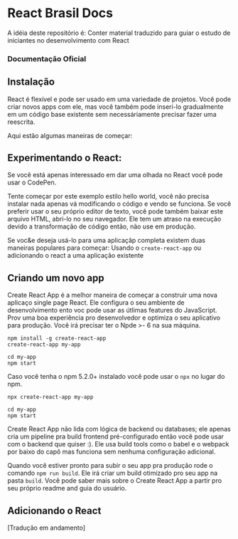 # React Brasil Docs 
A idéia deste repositório é: Conter material traduzido para guiar o estudo de iniciantes no desenvolvimento com React

### Documentação Oficial

## Instalação
React é flexível e pode ser usado em uma variedade de projetos. Você pode criar novos apps com ele, mas você também pode inseri-lo gradualmente em um código base existente sem necessáriamente precisar fazer uma reescrita.

Aqui estão algumas maneiras de começar:

## Experimentando o React:
Se você está apenas interessado em dar uma olhada no React você pode usar o CodePen.

Tente começar por este exemplo estilo hello world, você não precisa instalar nada apenas  vá modificando o código e vendo se funciona.
Se você preferir usar o seu próprio editor de texto, você pode também baixar este arquivo HTML, abri-lo no seu navegador. Ele tem um atraso na execução devido a transformação de código então, não use em produção.

Se voc&e deseja usá-lo para uma aplicaçãp completa existem duas maneiras populares para começar: Usando o `create-react-app` ou adicionando o react a uma aplicação existente

## Criando um novo app
Create React App é a melhor maneira de começar a construir uma nova aplicaço single page React. Ele configura o seu ambiente de desenvolvimento ento voc pode usar as útlimas features do JavaScript. Prov uma boa experiência pro desenvolvedor e optimiza o seu aplicativo para produção. Você irá precisar ter o Npde >- 6 na sua máquina.

```
npm install -g create-react-app
create-react-app my-app

cd my-app
npm start
```

Caso você tenha o npm 5.2.0+ instalado você pode usar o `npx` no lugar do npm.
```
npx create-react-app my-app

cd my-app
npm start
```

Create React App não lida com lógica de backend ou databases; ele apenas cria um pipeline pra build frontend pré-configurado então você pode usar com o backend que quiser :). Ele usa build tools como o babel e o webpack por baixo do capô mas funciona sem nenhuma configuração adicional.

Quando você estiver pronto para subir o seu app pra produção rode o comando `npm run build`. Ele irá criar um build otimizado pro seu app na pasta `build`. Você pode saber mais sobre o Create React App a partir pro seu próprio readme and guia do usuário.

## Adicionando o React
[Tradução em andamento]
